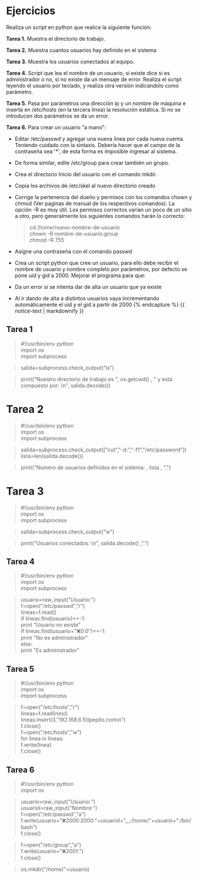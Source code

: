 # Ejercicios

Realiza un script en python que realice la siguiente función:

**Tarea 1.** Muestra el directorio de trabajo.

**Tarea 2.** Muestra cuantos usuarios hay definido en el sistema

**Tarea 3.** Muestra los usuarios conectados al equipo.

**Tarea 4.** Script que lea el nombre de un usuario, si existe dice si es 
administrador o no, si no existe da un mensaje de error. 
Realiza el script leyendo el usuario por teclado, y realiza otra 
versión indicándolo como parámetro.

**Tarea 5.** Pasa por parámetros una dirección ip y un nombre de máquina e 
inserta en /etc/hosts (en la tercera línea) la resolución estática. 
Si no se introducen dos parámetros se da un error.

**Tarea 6.** Para crear un usuario "a mano":
        
 * Editar /etc/passwd y agregar una nueva linea por cada nueva cuenta. 
   Teniendo cuidado con la sintaxis. Debería hacer que el campo de la 
   contraseña sea '*', de esta forma es imposible ingresar al sistema.
 * De forma similar, edite /etc/group para crear también un grupo.
 * Crea el directorio Inicio del usuario con el comando mkdir.
 * Copia los archivos de /etc/skel al nuevo directorio creado
 * Corrige la pertenencia del dueño y permisos con los comandos chown y chmod 
   (Ver paginas de manual de los respectivos comandos). La opción -R es 
   muy útil. Los permisos correctos varían un poco de un sitio a otro, 
   pero generalmente los siguientes comandos harán lo correcto:

	> cd /home/nuevo-nombre-de-usuario  
	> chown -R nombre-de-usuario:group  
	> chmod -R 755  

 * Asigne una contraseña con el comando passwd
 * Crea un script python que cree un usuario, para ello debe recibir el nombre 
   de usuario y nombre completo por parámetros, por defecto se pone uid y gid 
   a 2000. Mejorar el programa para que:
 * Da un error si se intenta dar de alta un usuario que ya existe
 * Al ir dando de alta a distintos usuarios vaya incrementando automáticamente 
   el uid y el gid a partir de 2000 {% endcapture %} 
   {{ notice-text | markdownify }}

## Tarea 1

> #!/usr/bin/env python  
> import os  
> import subprocess  

>salida=subprocess.check_output("ls")  

>print("Nuestro directorio de trabajo es ", os.getcwd() ,
>" y está compuesto por: \n", salida.decode())  

# Tarea 2

> #!/usr/bin/env python   
> import os  
> import subprocess  

> salida=subprocess.check_output(["cut","-d:","-f1","/etc/password"])  
> lista=len(salida.decode())  

> print("Número de usuarios definidos en el sistema: , lista , ".")  

# Tarea 3

> #!/usr/bin/env python   
> import os  
> import subprocess  

> salida=subprocess.check_output("w")  

> print("Usuarios conectados: \n", salida.decode() ,".")  


## Tarea 4

> #!/usr/bin/env python  
> import os  
> import subprocess  

> usuario=raw_input("Usuario:")  
> f=open("/etc/passwd","r")  
> lineas=f.read()  
> if lineas.find(usuario)==-1:  
>	print "Usuario no existe"  
> if lineas.find(usuario+":x:0:0")==-1:  
>	print "No es administrador"  
> else:  
>	print "Es administrador"  

## Tarea 5

> #!/usr/bin/env python  
> import os  
> import subprocess  

> f=open("/etc/hosts","r")  
> lineas=f.readlines()  
> lineas.insert(3,"192.168.6.5\tpepito.com\n")  
> f.close()  
> f=open("/etc/hosts","w")  
> for linea in lineas:  
>	f.write(linea)  
> f.close()  

## Tarea 6

> #!/usr/bin/env python  
> import os  

> usuario=raw_input("Usuario:")  
> usuariol=raw_input("Nombre:")  
> f=open("/etc/passwd","a")  
> f.write(usuario+":x:2000:2000:"+usuariol+",,,:/home/"+usuario+":/bin/bash")  
> f.close()  
  
> f=open("/etc/group","a")  
> f.write(usuario+":x:2001:")  
> f.close()  

> os.mkdir("/home/"+usuario)  
